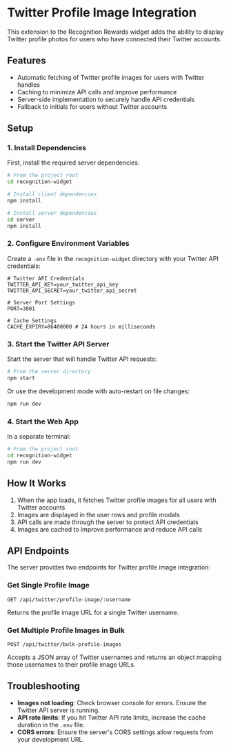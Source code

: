 # Twitter Profile Image Integration

This extension to the Recognition Rewards widget adds the ability to display Twitter profile photos for users who have connected their Twitter accounts.

## Features

- Automatic fetching of Twitter profile images for users with Twitter handles
- Caching to minimize API calls and improve performance
- Server-side implementation to securely handle API credentials
- Fallback to initials for users without Twitter accounts

## Setup

### 1. Install Dependencies

First, install the required server dependencies:

```bash
# From the project root
cd recognition-widget

# Install client dependencies
npm install

# Install server dependencies
cd server
npm install
```

### 2. Configure Environment Variables

Create a `.env` file in the `recognition-widget` directory with your Twitter API credentials:

```
# Twitter API Credentials
TWITTER_API_KEY=your_twitter_api_key
TWITTER_API_SECRET=your_twitter_api_secret

# Server Port Settings
PORT=3001

# Cache Settings
CACHE_EXPIRY=86400000 # 24 hours in milliseconds
```

### 3. Start the Twitter API Server

Start the server that will handle Twitter API requests:

```bash
# From the server directory
npm start
```

Or use the development mode with auto-restart on file changes:

```bash
npm run dev
```

### 4. Start the Web App

In a separate terminal:

```bash
# From the project root
cd recognition-widget
npm run dev
```

## How It Works

1. When the app loads, it fetches Twitter profile images for all users with Twitter accounts
2. Images are displayed in the user rows and profile modals
3. API calls are made through the server to protect API credentials
4. Images are cached to improve performance and reduce API calls

## API Endpoints

The server provides two endpoints for Twitter profile image integration:

### Get Single Profile Image

```
GET /api/twitter/profile-image/:username
```

Returns the profile image URL for a single Twitter username.

### Get Multiple Profile Images in Bulk

```
POST /api/twitter/bulk-profile-images
```

Accepts a JSON array of Twitter usernames and returns an object mapping those usernames to their profile image URLs.

## Troubleshooting

- **Images not loading**: Check browser console for errors. Ensure the Twitter API server is running.
- **API rate limits**: If you hit Twitter API rate limits, increase the cache duration in the `.env` file.
- **CORS errors**: Ensure the server's CORS settings allow requests from your development URL.
